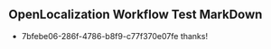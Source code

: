 ## OpenLocalization Workflow Test MarkDown
* 7bfebe06-286f-4786-b8f9-c77f370e07fe thanks!

<!--HONumber=Sep16_HO1-->


